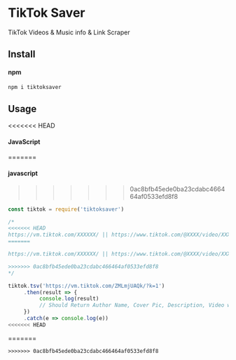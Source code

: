 # TikTok Saver

TikTok Videos & Music info & Link Scraper

## Install

#### npm

```bash
npm i tiktoksaver
```

## Usage

<<<<<<< HEAD
#### JavaScript
=======
#### javascript
>>>>>>> 0ac8bfb45ede0ba23cdabc466464af0533efd8f8

```javascript
const tiktok = require('tiktoksaver')

/*
<<<<<<< HEAD
https://vm.tiktok.com/XXXXXX/ || https://www.tiktok.com/@XXXX/video/XXXXXX/
=======

https://vm.tiktok.com/XXXXXX/ || https://www.tiktok.com/@XXXX/video/XXXXXX/

>>>>>>> 0ac8bfb45ede0ba23cdabc466464af0533efd8f8
*/

tiktok.tsv('https://vm.tiktok.com/ZMLmjUAQk/?k=1')
     .then(result => {
          console.log(result) 
          // Should Return Author Name, Cover Pic, Description, Video with Watermark, Video with NO Watermark, Audio (MP3 Link)
     })
     .catch(e => console.log(e))
<<<<<<< HEAD
```
=======
```
>>>>>>> 0ac8bfb45ede0ba23cdabc466464af0533efd8f8
